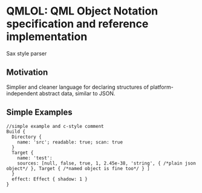 # QMLOL: QML Object Notation specification and reference implementation

Sax style parser

## Motivation

Simplier and cleaner language for declaring structures of platform-independent abstract data, similar to JSON. 

## Simple Examples
```
//simple example and c-style comment
Build {
  Directory {
    name: 'src'; readable: true; scan: true
  }
  Target {
    name: 'test':
    sources: [null, false, true, 1, 2.45e-38, 'string', { /*plain json object*/ }, Target { /*named object is fine too*/ } ]
  }
  effect: Effect { shadow: 1 }
}
```
